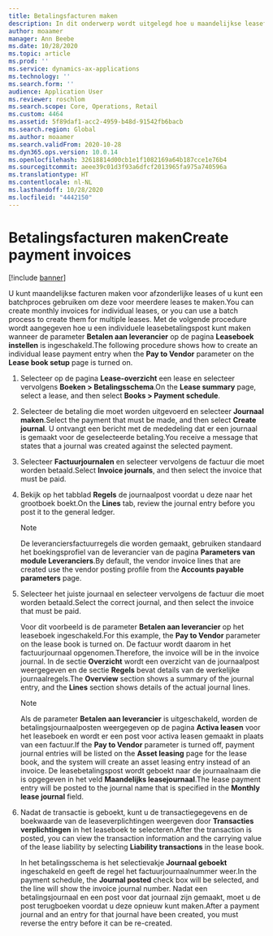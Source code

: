```yaml
---
title: Betalingsfacturen maken
description: In dit onderwerp wordt uitgelegd hoe u maandelijkse leasefacturen maakt. U kunt facturen maken voor afzonderlijke leases of u kunt een batchproces gebruiken om deze voor meerdere leases te maken.
author: moaamer
manager: Ann Beebe
ms.date: 10/28/2020
ms.topic: article
ms.prod: ''
ms.service: dynamics-ax-applications
ms.technology: ''
ms.search.form: ''
audience: Application User
ms.reviewer: roschlom
ms.search.scope: Core, Operations, Retail
ms.custom: 4464
ms.assetid: 5f89daf1-acc2-4959-b48d-91542fb6bacb
ms.search.region: Global
ms.author: moaamer
ms.search.validFrom: 2020-10-28
ms.dyn365.ops.version: 10.0.14
ms.openlocfilehash: 32618814d00cb1e1f1082169a64b187cce1e76b4
ms.sourcegitcommit: aeee39c01d3f93a6dfcf2013965fa975a740596a
ms.translationtype: HT
ms.contentlocale: nl-NL
ms.lasthandoff: 10/28/2020
ms.locfileid: "4442150"
---
```

# <a name="create-payment-invoices"></a><span data-ttu-id="c86ee-104">Betalingsfacturen maken</span><span class="sxs-lookup"><span data-stu-id="c86ee-104">Create payment invoices</span></span>

[!include [banner](../includes/banner.md)]

<span data-ttu-id="c86ee-105">U kunt maandelijkse facturen maken voor afzonderlijke leases of u kunt een batchproces gebruiken om deze voor meerdere leases te maken.</span><span class="sxs-lookup"><span data-stu-id="c86ee-105">You can create monthly invoices for individual leases, or you can use a batch process to create them for multiple leases.</span></span> <span data-ttu-id="c86ee-106">Met de volgende procedure wordt aangegeven hoe u een individuele leasebetalingspost kunt maken wanneer de parameter **Betalen aan leverancier** op de pagina **Leaseboek instellen** is ingeschakeld.</span><span class="sxs-lookup"><span data-stu-id="c86ee-106">The following procedure shows how to create an individual lease payment entry when the **Pay to Vendor** parameter on the **Lease book setup** page is turned on.</span></span>

1. <span data-ttu-id="c86ee-107">Selecteer op de pagina **Lease-overzicht** een lease en selecteer vervolgens **Boeken \> Betalingsschema**.</span><span class="sxs-lookup"><span data-stu-id="c86ee-107">On the **Lease summary** page, select a lease, and then select **Books \> Payment schedule**.</span></span>
2. <span data-ttu-id="c86ee-108">Selecteer de betaling die moet worden uitgevoerd en selecteer **Journaal maken**.</span><span class="sxs-lookup"><span data-stu-id="c86ee-108">Select the payment that must be made, and then select **Create journal**.</span></span> <span data-ttu-id="c86ee-109">U ontvangt een bericht met de mededeling dat er een journaal is gemaakt voor de geselecteerde betaling.</span><span class="sxs-lookup"><span data-stu-id="c86ee-109">You receive a message that states that a journal was created against the selected payment.</span></span>
3. <span data-ttu-id="c86ee-110">Selecteer **Factuurjournalen** en selecteer vervolgens de factuur die moet worden betaald.</span><span class="sxs-lookup"><span data-stu-id="c86ee-110">Select **Invoice journals**, and then select the invoice that must be paid.</span></span>
4. <span data-ttu-id="c86ee-111">Bekijk op het tabblad **Regels** de journaalpost voordat u deze naar het grootboek boekt.</span><span class="sxs-lookup"><span data-stu-id="c86ee-111">On the **Lines** tab, review the journal entry before you post it to the general ledger.</span></span>

    > [!NOTE]
    > <span data-ttu-id="c86ee-112">De leveranciersfactuurregels die worden gemaakt, gebruiken standaard het boekingsprofiel van de leverancier van de pagina **Parameters van module Leveranciers**.</span><span class="sxs-lookup"><span data-stu-id="c86ee-112">By default, the vendor invoice lines that are created use the vendor posting profile from the **Accounts payable parameters** page.</span></span>

5. <span data-ttu-id="c86ee-113">Selecteer het juiste journaal en selecteer vervolgens de factuur die moet worden betaald.</span><span class="sxs-lookup"><span data-stu-id="c86ee-113">Select the correct journal, and then select the invoice that must be paid.</span></span>

    <span data-ttu-id="c86ee-114">Voor dit voorbeeld is de parameter **Betalen aan leverancier** op het leaseboek ingeschakeld.</span><span class="sxs-lookup"><span data-stu-id="c86ee-114">For this example, the **Pay to Vendor** parameter on the lease book is turned on.</span></span> <span data-ttu-id="c86ee-115">De factuur wordt daarom in het factuurjournaal opgenomen.</span><span class="sxs-lookup"><span data-stu-id="c86ee-115">Therefore, the invoice will be in the invoice journal.</span></span> <span data-ttu-id="c86ee-116">In de sectie **Overzicht** wordt een overzicht van de journaalpost weergegeven en de sectie **Regels** bevat details van de werkelijke journaalregels.</span><span class="sxs-lookup"><span data-stu-id="c86ee-116">The **Overview** section shows a summary of the journal entry, and the **Lines** section shows details of the actual journal lines.</span></span>

    > [!NOTE]
    > <span data-ttu-id="c86ee-117">Als de parameter **Betalen aan leverancier** is uitgeschakeld, worden de betalingsjournaalposten weergegeven op de pagina **Activa leasen** voor het leaseboek en wordt er een post voor activa leasen gemaakt in plaats van een factuur.</span><span class="sxs-lookup"><span data-stu-id="c86ee-117">If the **Pay to Vendor** parameter is turned off, payment journal entries will be listed on the **Asset leasing** page for the lease book, and the system will create an asset leasing entry instead of an invoice.</span></span> <span data-ttu-id="c86ee-118">De leasebetalingspost wordt geboekt naar de journaalnaam die is opgegeven in het veld **Maandelijks leasejournaal**.</span><span class="sxs-lookup"><span data-stu-id="c86ee-118">The lease payment entry will be posted to the journal name that is specified in the **Monthly lease journal** field.</span></span>

6. <span data-ttu-id="c86ee-119">Nadat de transactie is geboekt, kunt u de transactiegegevens en de boekwaarde van de leaseverplichtingen weergeven door **Transacties verplichtingen** in het leaseboek te selecteren.</span><span class="sxs-lookup"><span data-stu-id="c86ee-119">After the transaction is posted, you can view the transaction information and the carrying value of the lease liability by selecting **Liability transactions** in the lease book.</span></span>

    <span data-ttu-id="c86ee-120">In het betalingsschema is het selectievakje **Journaal geboekt** ingeschakeld en geeft de regel het factuurjournaalnummer weer.</span><span class="sxs-lookup"><span data-stu-id="c86ee-120">In the payment schedule, the **Journal posted** check box will be selected, and the line will show the invoice journal number.</span></span> <span data-ttu-id="c86ee-121">Nadat een betalingsjournaal en een post voor dat journaal zijn gemaakt, moet u de post terugboeken voordat u deze opnieuw kunt maken.</span><span class="sxs-lookup"><span data-stu-id="c86ee-121">After a payment journal and an entry for that journal have been created, you must reverse the entry before it can be re-created.</span></span>
